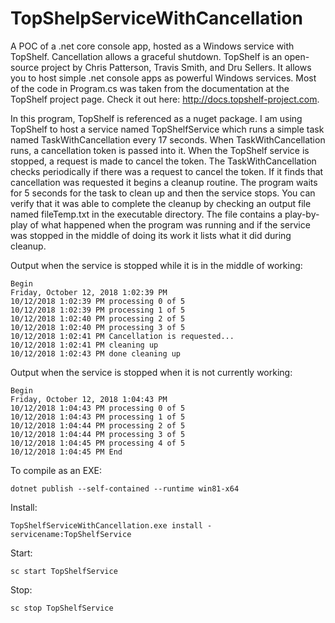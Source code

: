# TopShelpServiceWithCancellation
A POC of a .net core console app, hosted as a Windows service with TopShelf.  Cancellation allows a graceful shutdown.  TopShelf is an open-source project by Chris Patterson, Travis Smith, and Dru Sellers.  It allows you to host simple .net console apps as powerful Windows services.  Most of the code in Program.cs was taken from the documentation at the TopShelf project page.  Check it out here:  http://docs.topshelf-project.com.

In this program, TopShelf is referenced as a nuget package.  I am using TopShelf to host a service named TopShelfService which runs a simple task named TaskWithCancellation every 17 seconds.  When TaskWithCancellation runs, a cancellation token is passed into it.  When the TopShelf service is stopped, a request is made to cancel the token.  The TaskWithCancellation checks periodically if there was a request to cancel the token.  If it finds that cancellation was requested it begins a cleanup routine.  The program waits for 5 seconds for the task to clean up and then the service stops.  You can verify that it was able to complete the cleanup by checking an output file named fileTemp.txt in the executable directory.  The file contains a play-by-play of what happened when the program was running and if the service was stopped in the middle of doing its work it lists what it did during cleanup.

Output when the service is stopped while it is in the middle of working:

    Begin
    Friday, October 12, 2018 1:02:39 PM
    10/12/2018 1:02:39 PM processing 0 of 5
    10/12/2018 1:02:39 PM processing 1 of 5
    10/12/2018 1:02:40 PM processing 2 of 5
    10/12/2018 1:02:40 PM processing 3 of 5
    10/12/2018 1:02:41 PM Cancellation is requested...
    10/12/2018 1:02:41 PM cleaning up
    10/12/2018 1:02:43 PM done cleaning up

Output when the service is stopped when it is not currently working:

    Begin
    Friday, October 12, 2018 1:04:43 PM
    10/12/2018 1:04:43 PM processing 0 of 5
    10/12/2018 1:04:43 PM processing 1 of 5
    10/12/2018 1:04:44 PM processing 2 of 5
    10/12/2018 1:04:44 PM processing 3 of 5
    10/12/2018 1:04:45 PM processing 4 of 5
    10/12/2018 1:04:45 PM End

To compile as an EXE:

    dotnet publish --self-contained --runtime win81-x64
Install:

    TopShelfServiceWithCancellation.exe install -servicename:TopShelfService
    
Start:

    sc start TopShelfService 
Stop:

    sc stop TopShelfService

